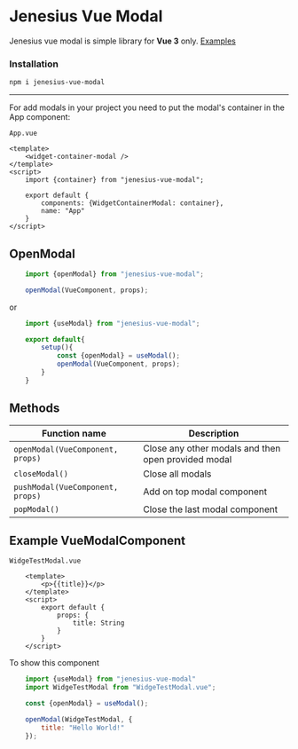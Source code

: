 # Jenesius Vue Modal

Jenesius vue modal is simple library for **Vue 3** only.
[Examples](https://modal.jenesius.com/)

### Installation

```markdown
npm i jenesius-vue-modal
```

----

For add modals in your project you need to put the modal's container in the App component:

`App.vue`
```vue
<template>
    <widget-container-modal />
</template>
<script>
    import {container} from "jenesius-vue-modal";
    
    export default {
        components: {WidgetContainerModal: container},
        name: "App"
    }
</script>
```

## OpenModal

```js
    import {openModal} from "jenesius-vue-modal";

    openModal(VueComponent, props);
```
or
```js
    import {useModal} from "jenesius-vue-modal";

    export default{
        setup(){
            const {openModal} = useModal();
            openModal(VueComponent, props);
        }
    }
```

## Methods

| Function name | Description                    |
| ------------- | ------------------------------ |
| `openModal(VueComponent, props)`      | Close any other modals and then open provided modal |
| `closeModal()`   | Close all modals |
| `pushModal(VueComponent, props)` | Add on top modal component |
| `popModal()` | Close the last modal component |

## Example VueModalComponent

`WidgeTestModal.vue`
```vue 
    <template>
        <p>{{title}}</p>
    </template>
    <script>
        export default {
            props: {
                title: String
            }
        }
    </script>
```
To show this component
```js
    import {useModal} from "jenesius-vue-modal"
    import WidgeTestModal from "WidgeTestModal.vue";

    const {openModal} = useModal();

    openModal(WidgeTestModal, {
        title: "Hello World!"
    });
```
